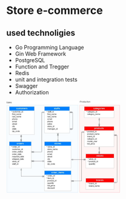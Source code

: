 # Store e-commerce

## used technoligies
- Go Programming Language
- Gin Web Framework
- PostgreSQL
- Function and Tregger
- Redis
- unit and integration tests
- Swagger
- Authorization

<img
  src="./store.jpg"
  alt="Alt text"
  title="Diagram of store"
  style="display: inline-block; margin: 0 auto; max-width: 300px">

